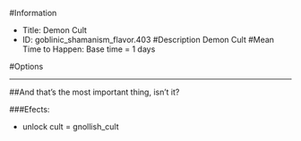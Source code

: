#Information
 - Title: Demon Cult
 - ID: goblinic_shamanism_flavor.403
#Description
Demon Cult
#Mean Time to Happen:
Base time = 1 days

#Options

___
##And that’s the most important thing, isn’t it?

###Efects:<ul><li>unlock cult = gnollish_cult</li></ul>
